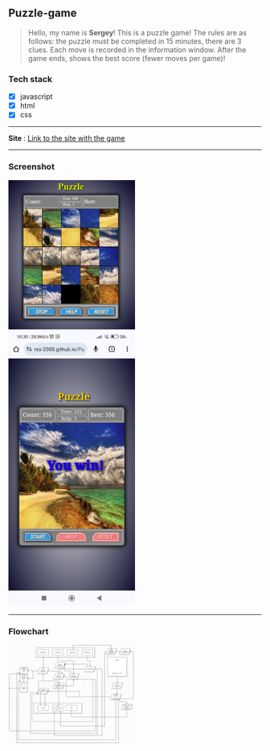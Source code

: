 ## Puzzle-game
>Hello, my name is **Sergey**! This is a puzzle game! The rules are as follows: the puzzle must be completed in 15 minutes, there are 3 clues. Each move is recorded in the information window. After the game ends, shows the best score (fewer moves per game)!

### Tech stack
* [X] javascript
* [X] html
* [X] css
___
**Site** :
[Link to the site with the game](https://rss-777.github.io/Puzzle-game/)
___
### Screenshot
 <img src="./images/image-game.png" width="50%">
 <img src="./images/image-mobil.jpg" width="50%">

___
### Flowchart

 <img src="./images/drow-model.jpg" width="50%">

